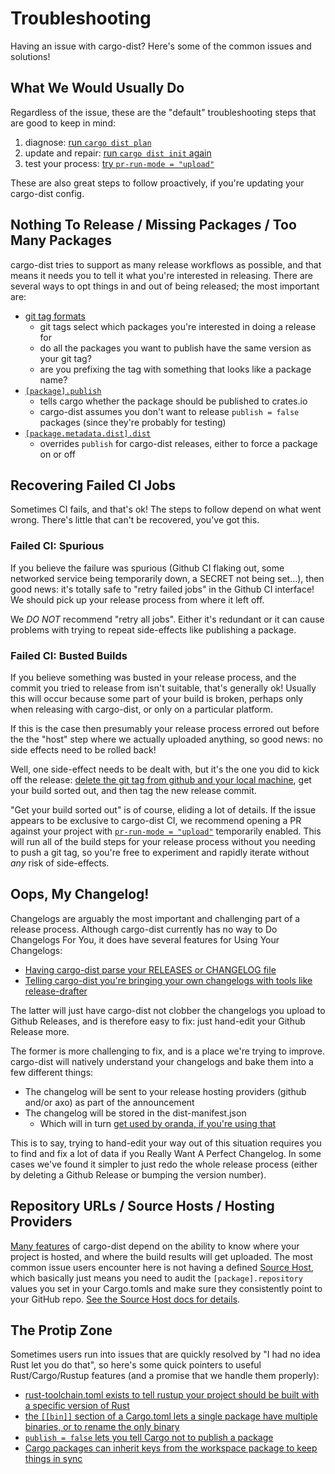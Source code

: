 # Troubleshooting

Having an issue with cargo-dist? Here's some of the common issues and solutions!

<!-- toc -->


## What We Would Usually Do

Regardless of the issue, these are the "default" troubleshooting steps that are good to keep in mind:

1. diagnose: [run `cargo dist plan`](./way-too-quickstart.md#check-what-ci-will-build)
2. update and repair: [run `cargo dist init` again](./updating.md)
3. test your process: [try `pr-run-mode = "upload"`](./ci/github.md#build-and-upload-artifacts-on-every-pull-request)

These are also great steps to follow proactively, if you're updating your cargo-dist config.



## Nothing To Release / Missing Packages / Too Many Packages

cargo-dist tries to support as many release workflows as possible, and that means it needs you to tell it what you're interested in releasing. There are several ways to opt things in and out of being released; the most important are:

* [git tag formats](./workspaces/workspace-guide.md#announcement-tags)
    * git tags select which packages you're interested in doing a release for
    * do all the packages you want to publish have the same version as your git tag?
    * are you prefixing the tag with something that looks like a package name?
* [`[package].publish`](./reference/config.md#publish)
    * tells cargo whether the package should be published to crates.io
    * cargo-dist assumes you don't want to release `publish = false` packages (since they're probably for testing)
* [`[package.metadata.dist].dist`](./reference/config.md#dist)
    * overrides `publish` for cargo-dist releases, either to force a package on or off



## Recovering Failed CI Jobs

Sometimes CI fails, and that's ok! The steps to follow depend on what went wrong. There's little that can't be recovered, you've got this.


### Failed CI: Spurious

If you believe the failure was spurious (Github CI flaking out, some networked service being temporarily down, a SECRET not being set...), then good news: it's totally safe to "retry failed jobs" in the Github CI interface! We should pick up your release process from where it left off.

We *DO NOT* recommend "retry all jobs". Either it's redundant or it can cause problems with trying to repeat side-effects like publishing a package.


### Failed CI: Busted Builds

If you believe something was busted in your release process, and the commit you tried to release from isn't suitable, that's generally ok! Usually this will occur because some part of your build is broken, perhaps only when releasing with cargo-dist, or only on a particular platform.

If this is the case then presumably your release process errored out before the the "host" step where we actually uploaded anything, so good news: no side effects need to be rolled back!

Well, one side-effect needs to be dealt with, but it's the one you did to kick off the release: [delete the git tag from github and your local machine](https://stackoverflow.com/questions/5480258/how-can-i-delete-a-remote-tag), get your build sorted out, and then tag the new release commit.

"Get your build sorted out" is of course, eliding a lot of details. If the issue appears to be exclusive to cargo-dist CI, we recommend opening a PR against your project with [`pr-run-mode = "upload"`](./ci/github.md#build-and-upload-artifacts-on-every-pull-request) temporarily enabled. This will run all of the build steps for your release process without you needing to push a git tag, so you're free to experiment and rapidly iterate without *any* risk of side-effects.



## Oops, My Changelog!

Changelogs are arguably the most important and challenging part of a release process. Although cargo-dist currently has no way to Do Changelogs For You, it does have several features for Using Your Changelogs:

* [Having cargo-dist parse your RELEASES or CHANGELOG file](./workspaces/simple-guide.md#release-notes)
* [Telling cargo-dist you're bringing your own changelogs with tools like release-drafter](./ci/github.md#bring-your-own-release)

The latter will just have cargo-dist not clobber the changelogs you upload to Github Releases, and is therefore easy to fix: just hand-edit your Github Release more.

The former is more challenging to fix, and is a place we're trying to improve. cargo-dist will natively understand your changelogs and bake them into a few different things:

* The changelog will be sent to your release hosting providers (github and/or axo) as part of the announcement
* The changelog will be stored in the dist-manifest.json
    * Which will in turn [get used by oranda, if you're using that](https://github.com/axodotdev/oranda)

This is to say, trying to hand-edit your way out of this situation requires you to find and fix a lot of data if you Really Want A Perfect Changelog. In some cases we've found it simpler to just redo the whole release process (either by deleting a Github Release or bumping the version number).



## Repository URLs / Source Hosts / Hosting Providers

[Many features](./reference/artifact-url.md) of cargo-dist depend on the ability to know where your project is hosted, and where the build results will get uploaded. The most common issue users encounter here is not having a defined [Source Host](./reference/artifact-url.md#source-hosts), which basically just means you need to audit the `[package].repository` values you set in your Cargo.tomls and make sure they consistently point to your GitHub repo. [See the Source Host docs for details](./reference/artifact-url.md#source-hosts).


## The Protip Zone

Sometimes users run into issues that are quickly resolved by "I had no idea Rust let you do that", so here's some quick pointers to useful Rust/Cargo/Rustup features (and a promise that we handle them properly):

* [rust-toolchain.toml exists to tell rustup your project should be built with a specific version of Rust](https://rust-lang.github.io/rustup/overrides.html#the-toolchain-file)
* [the `[[bin]]` section of a Cargo.toml lets a single package have multiple binaries, or to rename the only binary](https://doc.rust-lang.org/cargo/reference/cargo-targets.html#binaries)
* [`publish = false` lets you tell Cargo not to publish a package](https://doc.rust-lang.org/cargo/reference/manifest.html#the-publish-field)
* [Cargo packages can inherit keys from the workspace package to keep things in sync](https://doc.rust-lang.org/cargo/reference/workspaces.html#the-package-table)
